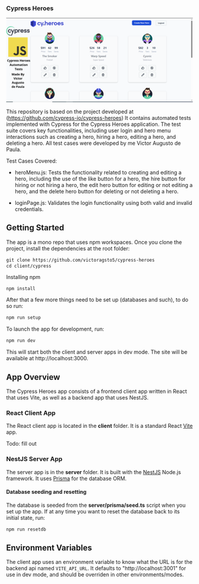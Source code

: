 ### Cypress Heroes

![foto-capa](client/cypress/assets/cypress-heroes-capa.png) 

This repository is based on the project developed at (https://github.com/cypress-io/cypress-heroes) It contains automated tests implemented with Cypress for the Cypress Heroes application. The test suite covers key functionalities, including user login and hero menu interactions such as creating a hero, hiring a hero, editing a hero, and deleting a hero. All test cases were developed by me Victor Augusto de Paula.

Test Cases Covered:

- heroMenu.js: Tests the functionality related to creating and editing a hero, including the use of the like button for a hero, the hire button for hiring or not hiring a hero, the edit hero button for editing or not editing a hero, and the delete hero button for deleting or not deleting a hero.

- loginPage.js: Validates the login functionality using both valid and invalid credentials.

## Getting Started

The app is a mono repo that uses npm workspaces. Once you clone the project,
install the dependencies at the root folder: 

```shell
git clone https://github.com/victoragsto5/cypress-heroes
cd client/cypress
```
Installing npm

```sh
npm install
```

After that a few more things need to be set up (databases and such), to do so run:

```sh
npm run setup
```


To launch the app for development, run:

```sh
npm run dev
```

This will start both the client and server apps in dev mode. The site will be
available at http://localhost:3000.

## App Overview

The Cypress Heroes app consists of a frontend client app written in React that
uses Vite, as well as a backend app that uses NestJS.

### React Client App

The React client app is located in the **client** folder. It is a standard React [Vite](https://vitejs.dev/) app.

Todo: fill out

### NestJS Server App

The server app is in the **server** folder. It is built with the [NestJS](https://nestjs.com/) Node.js framework. It uses [Prisma](https://www.prisma.io/) for the database ORM.

#### Database seeding and resetting

The database is seeded from the **server/prisma/seed.ts** script when you set up the app. If at any time you want to reset the database back to its initial state, run:

```sh
npm run resetdb
```

## Environment Variables

The client app uses an environment variable to know what the URL is for the
backend api named `VITE_API_URL`. It defaults to "http://localhost:3001" for use
in dev mode, and should be overriden in other environments/modes.
